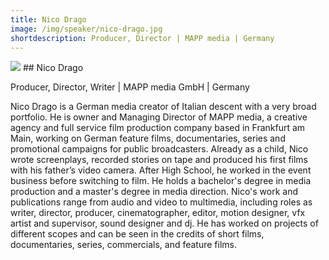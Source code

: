 ```yaml
---
title: Nico Drago 
image: /img/speaker/nico-drago.jpg
shortdescription: Producer, Director | MAPP media | Germany
---
```

<img src="/img/speaker/nico-drago.jpg">
## Nico Drago

Producer, Director, Writer | MAPP media GmbH | Germany 

Nico Drago is a German media creator of Italian descent with a very broad portfolio. He is owner and Managing Director of MAPP media, a creative agency and full service film production company based in Frankfurt am Main, working on German feature films, documentaries, series and promotional campaigns for public broadcasters. Already as a child, Nico wrote screenplays, recorded stories on tape and produced his first films with his father’s video camera. After High School, he worked in the event business before switching to film. He holds a bachelor's degree in media production and a master's degree in media direction. Nico's work and publications range from audio and video to multimedia, including roles as writer, director, producer, cinematographer, editor, motion designer, vfx artist and supervisor, sound designer and dj. He has worked on projects of different scopes and can be seen in the credits of short films, documentaries, series, commercials, and feature films.

